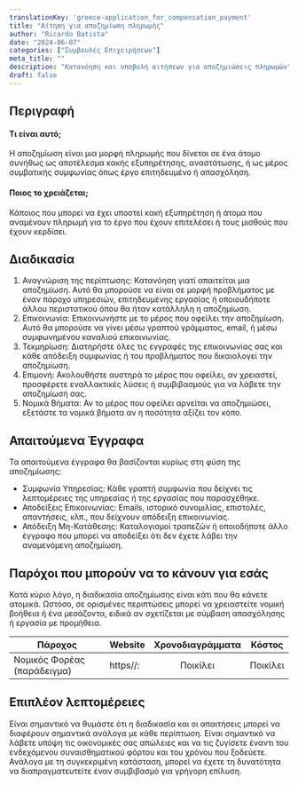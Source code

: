 ```yaml
---
translationKey: 'greece-application_for_compensation_payment'
title: "Αίτηση για αποζημίωση πληρωμής"
author: "Ricardo Batista"
date: "2024-06-07"
categories: ["Συμβουλές Επιχειρήσεων"]
meta_title: ""
description: "Κατανόηση και υποβολή αιτήσεων για αποζημιώσεις πληρωμών"
draft: false
---
```


## Περιγραφή
#### Τι είναι αυτό;
Η αποζημίωση είναι μια μορφή πληρωμής που δίνεται σε ένα άτομο συνήθως ως αποτέλεσμα κακής εξυπηρέτησης, αναστάτωσης, ή ως μέρος συμβατικής συμφωνίας όπως έργο επιτηδευμένο ή απασχόληση.

#### Ποιος το χρειάζεται;
Κάποιος που μπορεί να έχει υποστεί κακή εξυπηρέτηση ή άτομα που αναμένουν πληρωμή για το έργο που έχουν επιτελέσει ή τους μισθούς που έχουν κερδίσει.

## Διαδικασία
1. Αναγνώριση της περίπτωσης: Κατανόηση γιατί απαιτείται μια αποζημίωση. Αυτό θα μπορούσε να είναι σε μορφή προβλήματος με έναν πάροχο υπηρεσιών, επιτηδευμένης εργασίας ή οποιουδήποτε άλλου περιστατικού όπου θα ήταν κατάλληλη η αποζημίωση.
2. Επικοινωνία: Επικοινωνήστε με το μέρος που οφείλει την αποζημίωση. Αυτό θα μπορούσε να γίνει μέσω γραπτού γράμματος, email, ή μέσω συμφωνημένου καναλιού επικοινωνίας.
3. Τεκμηρίωση: Διατηρήστε όλες τις εγγραφές της επικοινωνίας σας και κάθε απόδειξη συμφωνίας ή του προβλήματος που δικαιολογεί την αποζημίωση.
4. Επιμονή: Ακολουθήστε αυστηρά το μέρος που οφείλει, αν χρειαστεί, προσφέρετε εναλλακτικές λύσεις ή συμβιβασμούς για να λάβετε την αποζημίωσή σας.
5. Νομικά Βήματα: Αν το μέρος που οφείλει αρνείται να αποζημιώσει, εξετάστε τα νομικά βήματα αν η ποσότητα αξίζει τον κόπο.

## Απαιτούμενα Έγγραφα
Τα απαιτούμενα έγγραφα θα βασίζονται κυρίως στη φύση της αποζημίωσης:
- Συμφωνία Υπηρεσίας: Κάθε γραπτή συμφωνία που δείχνει τις λεπτομέρειες της υπηρεσίας ή της εργασίας που παρασχέθηκε.
- Αποδείξεις Επικοινωνίας: Emails, ιστορικό συνομιλίας, επιστολές, απαντήσεις, κλπ., που δείχνουν απόδειξη επικοινωνίας.
- Απόδειξη Μη-Κατάθεσης: Καταλογισμοί τραπεζών ή οποιοδήποτε άλλο έγγραφο που μπορεί να αποδείξει ότι δεν έχετε λάβει την αναμενόμενη αποζημίωση.

## Παρόχοι που μπορούν να το κάνουν για εσάς
Κατά κύριο λόγο, η διαδικασία αποζημίωσης είναι κάτι που θα κάνετε ατομικά. Ωστόσο, σε ορισμένες περιπτώσεις μπορεί να χρειαστείτε νομική βοήθεια ή ένα μεσάζοντα, ειδικά αν σχετίζεται με σύμβαση απασχόλησης ή εργασία με προμήθεια.

| Πάροχος        |     Website     |     Χρονοδιαγράμματα    |       Κόστος      |
| --------------- | --------------- |  :-------------: | :-------------: |
| Νομικός Φορέας (παράδειγμα)      |  https//:       |      Ποικίλει      |        Ποικίλει       |

## Επιπλέον λεπτομέρειες
Είναι σημαντικό να θυμάστε ότι η διαδικασία και οι απαιτήσεις μπορεί να διαφέρουν σημαντικά ανάλογα με κάθε περίπτωση. Είναι σημαντικό να λάβετε υπόψη τις οικονομικές σας απώλειες και να τις ζυγίσετε έναντι του ενδεχόμενου συναισθηματικού φόρτου και του χρόνου που ξοδεύετε. Ανάλογα με τη συγκεκριμένη κατάσταση, μπορεί να έχετε τη δυνατότητα να διαπραγματευτείτε έναν συμβιβασμό για γρήγορη επίλυση.